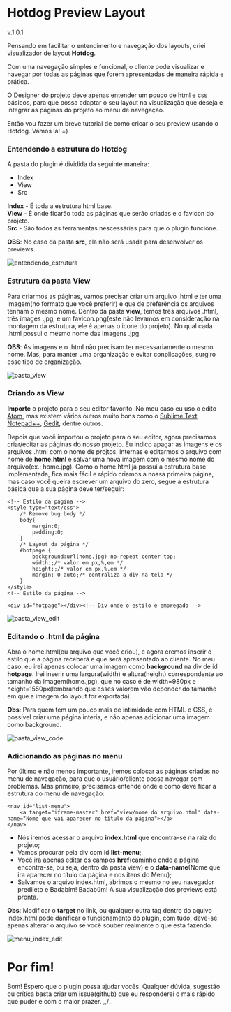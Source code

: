 # Hotdog Preview Layout
v.1.0.1

Pensando em facilitar o entendimento e navegação dos layouts, criei visualizador de layout **Hotdog**.

Com uma navegação simples e funcional, o cliente pode visualizar e navegar por todas as páginas que forem apresentadas de maneira rápida e prática.

O Designer do projeto deve apenas entender um pouco de html e css básicos, para que possa adaptar o seu layout na visualização que deseja e integrar as páginas do projeto ao menu de navegação.

Então vou fazer um breve tutorial de como cricar o seu preview usando o Hotdog.
Vamos lá! =)

### Entendendo a estrutura do Hotdog

A pasta do plugin é dividida da seguinte maneira:
* Index
* View
* Src

**Index** - É toda a estrutura html base.<br />
**View** - É onde ficarão toda as páginas que serão criadas e o favicon do projeto.<br />
**Src** - São todos as ferramentas nescessárias para que o plugin funcione.

**OBS**: No caso da pasta **src**, ela não será usada para desenvolver os previews.

![entendendo_estrutura](https://cloud.githubusercontent.com/assets/573227/7899756/f10863ae-0706-11e5-8f8e-75b5b762c06b.gif)

### Estrutura da pasta View

Para criarmos as páginas, vamos precisar criar um arquivo .html e ter uma imagem(no formato que você preferir) e que de preferência os arquivos tenham o mesmo nome.
Dentro da pasta **view**, temos três arquivos .html, três images .jpg, e um favicon.png(este não levamos em consideração na montagem da estrutura, ele é apenas o icone do projeto). No qual cada .html possui o mesmo nome das imagens .jpg.

**OBS**: As imagens e o .html não precisam ter necessariamente o mesmo nome. Mas, para manter uma organização e evitar conplicações, surgiro esse tipo de organização.

![pasta_view](https://cloud.githubusercontent.com/assets/573227/7899821/19111bf4-070a-11e5-8433-0f6f2f6bcdf7.gif)

### Criando as View

**Importe** o projeto para o seu editor favorito. No meu caso eu uso o edito [Atom](https://atom.io/), mas existem vários outros muito bons como o [Sublime Text](http://www.sublimetext.com/2), [Notepad++](https://notepad-plus-plus.org/), [Gedit](https://wiki.gnome.org/Apps/Gedit), dentre outros.

Depois que você importou o projeto para o seu editor, agora precisamos criar/editar as páginas do nosso projeto. Eu indico apagar as imagens e os arquivos .html com o nome de projtos, internas e editarmos o arquivo com nome de **home.html** e salvar uma nova imagem com o mesmo nome do arquivo(ex.: home.jpg). Como o home.html já possui a estrutura base implementada, fica mais fácil e rápido criamos a nossa primeira página, mas caso você queira escrever um arquivo do zero, segue a estrutura básica que a sua página deve ter/seguir:

```
<!-- Estilo da página -->
<style type="text/css">
    /* Remove bug body */
    body{
        margin:0;
        padding:0;
    }
    /* Layout da página */
    #hotpage {
        background:url(home.jpg) no-repeat center top;
        width:;/* valor em px,%,em */
        height:;/* valor em px,%,em */
        margin: 0 auto;/* centraliza a div na tela */
    }
</style>
<!-- Estilo da página -->

<div id="hotpage"></div><!-- Div onde o estilo é empregado -->

```
![pasta_view_edit](https://cloud.githubusercontent.com/assets/573227/7899950/4dc699b8-0710-11e5-86e5-a76a77d83613.gif)

### Editando o .html da página

Abra o home.html(ou arquivo que você criou), e agora eremos inserir o estilo que a página receberá e que será apresentado ao cliente. No meu caso, eu irei apenas colocar uma imagem como **background** na div de id **hotpage**. Irei inserir uma largura(width) e altura(height) correspondente ao tamanho da imagem(home.jpg), que no caso é de width=980px e height=1550px(lembrando que esses valorem vão depender do tamanho em que a imagem do layout for exportada).

**Obs**: Para quem tem um pouco mais de intimidade com HTML e CSS, é possível criar uma página interia, e não apenas adicionar uma imagem como background.

![pasta_view_code](https://cloud.githubusercontent.com/assets/573227/7899980/a1b05724-0712-11e5-8c39-c81b7ff0969b.gif)

### Adicionando as páginas no menu

Por último e não menos importante, iremos colocar as páginas criadas no menu de navegação, para que o usuário/cliente possa navegar sem problemas. Mas primeiro, precisamos entende onde e como deve ficar a estrutura do menu de navegação:

```
<nav id="list-menu">
    <a target="iframe-master" href="view/nome do arquivo.html" data-name="Nome que vai aparecer no título da página"></a>
</nav>
```

* Nós iremos acessar o arquivo **index.html** que encontra-se na raiz do projeto;
* Vamos procurar pela div com id **list-menu**;
* Você irá apenas editar os campos **href**(caminho onde a página encontra-se, ou seja, dentro da pasta view) e o **data-name**(Nome que ira aparecer no título da página e nos itens do Menu);
* Salvamos o arquivo index.html, abrimos o mesmo no seu navegador predileto e Badabím! Badabúm! A sua visualização dos previews está pronta.

**Obs**: Modificar o **target** no link, ou qualquer outra tag dentro do aquivo index.html pode danificar o funcionamento do plugin, com tudo, deve-se apenas alterar o arquivo se você souber realmente o que está fazendo.

![menu_index_edit](https://cloud.githubusercontent.com/assets/573227/7900016/cd7ede5e-0715-11e5-90dd-ab626ec55f86.gif)

# Por fim!

Bom! Espero que o plugin possa ajudar vocês. Qualquer dúvida, sugestão ou crítica basta criar um issue(github) que eu responderei o mais rápido que puder e com o maior prazer. \,,/_
